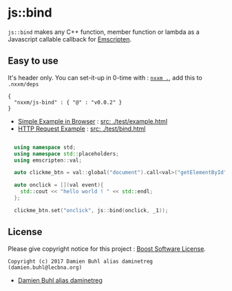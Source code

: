 # js::bind
`js::bind` makes any C++ function, member function or lambda as a Javascript callable callback for [Emscripten](http:://www.emscripten.org/).

## Easy to use
It's header only. You can set-it-up in 0-time with : [`nxxm .`](https://nxxm.github.io/), add this to `.nxxm/deps`

```
{
  "nxxm/js-bind" : { "@" : "v0.0.2" } 
}
```

* [Simple Example in Browser](https://daminetreg.github.io/js-bind/example.html) : [src: ./test/example.html](./test/example.html)
* [HTTP Request Example](https://daminetreg.github.io/js-bind/bind.html) : [src: ./test/bind.html](./test/bind.html)

```cpp

  using namespace std;
  using namespace std::placeholders;
  using emscripten::val;

  auto clickme_btn = val::global("document").call<val>("getElementById", "clickme_btn"s);

  auto onclick = [](val event){ 
    std::cout << "hello world ! " << std::endl; 
  };

  clickme_btn.set("onclick", js::bind(onclick, _1));
```

## License
Please give copyright notice for this project : [Boost Software License](./LICENSE).

```
Copyright (c) 2017 Damien Buhl alias daminetreg (damien.buhl@lecbna.org)
```

 * [Damien Buhl alias daminetreg](mailto:damien.buhl@lecbna.org)
